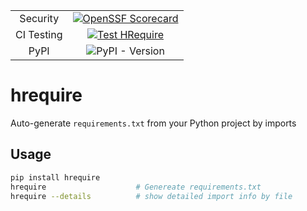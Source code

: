 |||
|:-:|:-:|
|Security|[![OpenSSF Scorecard](https://api.scorecard.dev/projects/github.com/Thanaraklee/hrequire/badge)](https://scorecard.dev/viewer/?uri=github.com/Thanaraklee/hrequire)|
|CI Testing |[![Test HRequire](https://github.com/Thanaraklee/hrequire/actions/workflows/ci.yaml/badge.svg?branch=develop)](https://github.com/Thanaraklee/hrequire/actions/workflows/ci.yaml)|
|PyPI|![PyPI - Version](https://img.shields.io/pypi/v/HRequire)|

# hrequire
Auto-generate `requirements.txt` from your Python project by imports

## Usage
```bash
pip install hrequire
hrequire                    # Genereate requirements.txt
hrequire --details          # show detailed import info by file
```
